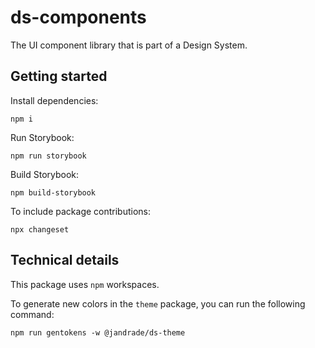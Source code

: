 # ds-components

The UI component library that is part of a Design System.

## Getting started

Install dependencies:

```
npm i
```

Run Storybook:

```
npm run storybook
```

Build Storybook:

```
npm build-storybook
```

To include package contributions:

```
npx changeset
```

## Technical details

This package uses `npm` workspaces.

To generate new colors in the `theme` package, you can run the following
command:

```
npm run gentokens -w @jandrade/ds-theme
```
